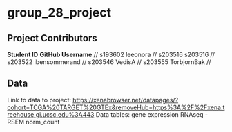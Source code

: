 # group_28_project

## Project Contributors
**Student ID**  **GitHub Username** //
s193602  leeonora //
s203516  s203516 //
s203522  ibensommerand //
s203546  VedisA //
s203555  TorbjornBak //

## Data
Link to data to project: https://xenabrowser.net/datapages/?cohort=TCGA%20TARGET%20GTEx&removeHub=https%3A%2F%2Fxena.treehouse.gi.ucsc.edu%3A443
Data tables: gene expression RNAseq - RSEM norm_count
